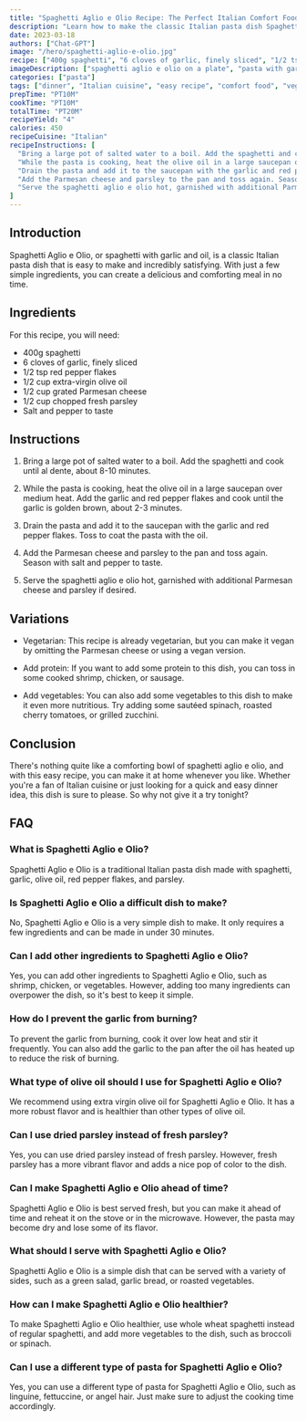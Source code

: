 ```yaml
---
title: "Spaghetti Aglio e Olio Recipe: The Perfect Italian Comfort Food"
description: "Learn how to make the classic Italian pasta dish Spaghetti Aglio e Olio with this easy recipe. With just a few simple ingredients, you can create a delicious and comforting meal in no time."
date: 2023-03-18
authors: ["Chat-GPT"]
image: "/hero/spaghetti-aglio-e-olio.jpg"
recipe: ["400g spaghetti", "6 cloves of garlic, finely sliced", "1/2 tsp red pepper flakes", "1/2 cup extra-virgin olive oil", "1/2 cup grated Parmesan cheese", "1/2 cup chopped fresh parsley", "Salt and pepper to taste"]
imageDescription: ["spaghetti aglio e olio on a plate", "pasta with garlic and olive oil", "simple Italian pasta dish", "comfort food"]
categories: ["pasta"]
tags: ["dinner", "Italian cuisine", "easy recipe", "comfort food", "vegetarian"]
prepTime: "PT10M"
cookTime: "PT10M"
totalTime: "PT20M"
recipeYield: "4"
calories: 450
recipeCuisine: "Italian"
recipeInstructions: [
  "Bring a large pot of salted water to a boil. Add the spaghetti and cook until al dente, about 8-10 minutes.",
  "While the pasta is cooking, heat the olive oil in a large saucepan over medium heat. Add the garlic and red pepper flakes and cook until the garlic is golden brown, about 2-3 minutes.",
  "Drain the pasta and add it to the saucepan with the garlic and red pepper flakes. Toss to coat the pasta with the oil.",
  "Add the Parmesan cheese and parsley to the pan and toss again. Season with salt and pepper to taste.",
  "Serve the spaghetti aglio e olio hot, garnished with additional Parmesan cheese and parsley if desired."
]
---
```


## Introduction

Spaghetti Aglio e Olio, or spaghetti with garlic and oil, is a classic Italian pasta dish that is easy to make and incredibly satisfying. With just a few simple ingredients, you can create a delicious and comforting meal in no time.

## Ingredients

For this recipe, you will need:

- 400g spaghetti
- 6 cloves of garlic, finely sliced
- 1/2 tsp red pepper flakes
- 1/2 cup extra-virgin olive oil
- 1/2 cup grated Parmesan cheese
- 1/2 cup chopped fresh parsley
- Salt and pepper to taste

## Instructions

1. Bring a large pot of salted water to a boil. Add the spaghetti and cook until al dente, about 8-10 minutes.

2. While the pasta is cooking, heat the olive oil in a large saucepan over medium heat. Add the garlic and red pepper flakes and cook until the garlic is golden brown, about 2-3 minutes.

3. Drain the pasta and add it to the saucepan with the garlic and red pepper flakes. Toss to coat the pasta with the oil.

4. Add the Parmesan cheese and parsley to the pan and toss again. Season with salt and pepper to taste.

5. Serve the spaghetti aglio e olio hot, garnished with additional Parmesan cheese and parsley if desired.

## Variations

- Vegetarian: This recipe is already vegetarian, but you can make it vegan by omitting the Parmesan cheese or using a vegan version.

- Add protein: If you want to add some protein to this dish, you can toss in some cooked shrimp, chicken, or sausage.

- Add vegetables: You can also add some vegetables to this dish to make it even more nutritious. Try adding some sautéed spinach, roasted cherry tomatoes, or grilled zucchini.

## Conclusion

There's nothing quite like a comforting bowl of spaghetti aglio e olio, and with this easy recipe, you can make it at home whenever you like. Whether you're a fan of Italian cuisine or just looking for a quick and easy dinner idea, this dish is sure to please. So why not give it a try tonight?

## FAQ

### What is Spaghetti Aglio e Olio?

Spaghetti Aglio e Olio is a traditional Italian pasta dish made with spaghetti, garlic, olive oil, red pepper flakes, and parsley.

### Is Spaghetti Aglio e Olio a difficult dish to make?

No, Spaghetti Aglio e Olio is a very simple dish to make. It only requires a few ingredients and can be made in under 30 minutes.

### Can I add other ingredients to Spaghetti Aglio e Olio?

Yes, you can add other ingredients to Spaghetti Aglio e Olio, such as shrimp, chicken, or vegetables. However, adding too many ingredients can overpower the dish, so it's best to keep it simple.

### How do I prevent the garlic from burning?

To prevent the garlic from burning, cook it over low heat and stir it frequently. You can also add the garlic to the pan after the oil has heated up to reduce the risk of burning.

### What type of olive oil should I use for Spaghetti Aglio e Olio?

We recommend using extra virgin olive oil for Spaghetti Aglio e Olio. It has a more robust flavor and is healthier than other types of olive oil.

### Can I use dried parsley instead of fresh parsley?

Yes, you can use dried parsley instead of fresh parsley. However, fresh parsley has a more vibrant flavor and adds a nice pop of color to the dish.

### Can I make Spaghetti Aglio e Olio ahead of time?

Spaghetti Aglio e Olio is best served fresh, but you can make it ahead of time and reheat it on the stove or in the microwave. However, the pasta may become dry and lose some of its flavor.

### What should I serve with Spaghetti Aglio e Olio?

Spaghetti Aglio e Olio is a simple dish that can be served with a variety of sides, such as a green salad, garlic bread, or roasted vegetables.

### How can I make Spaghetti Aglio e Olio healthier?

To make Spaghetti Aglio e Olio healthier, use whole wheat spaghetti instead of regular spaghetti, and add more vegetables to the dish, such as broccoli or spinach.

### Can I use a different type of pasta for Spaghetti Aglio e Olio?

Yes, you can use a different type of pasta for Spaghetti Aglio e Olio, such as linguine, fettuccine, or angel hair. Just make sure to adjust the cooking time accordingly.